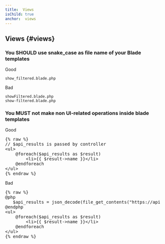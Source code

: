 ```yaml
---
title:  Views
isChild: true
anchor:  views
---
```


##  Views {#views}

### You SHOULD use snake_case as file name of your Blade templates

Good
```
show_filtered.blade.php
```

Bad
```
showFiltered.blade.php
show-filtered.blade.php
```


### You MUST not make non UI-related operations inside blade templates

Good
<pre>
{% raw %}
// $api_results is passed by controller
&lt;ul&gt;  
    @foreach($api_results as $result)
        &lt;li&gt;{{ $result->name }}&lt;/li&gt;
    @endforeach
&lt;/ul&gt;
{% endraw %}
</pre>
Bad
<pre>
{% raw %}
@php
   $api_results = json_decode(file_get_contents("https://api.example.com"));
@endphp
&lt;ul&gt;
    @foreach($api_results as $result)
        &lt;li&gt;{{ $result->name }}&lt;/li&gt;
    @endforeach
&lt;/ul&gt;
{% endraw %}
</pre>